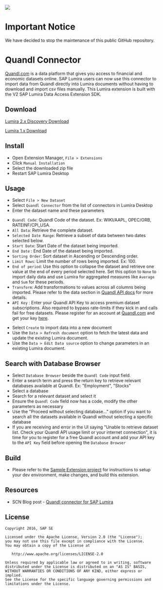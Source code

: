![](https://img.shields.io/badge/STATUS-NOT%20CURRENTLY%20MAINTAINED-red.svg?longCache=true&style=flat)

# Important Notice
We have decided to stop the maintenance of this public GitHub repository.

Quandl Connector
==========================================================
[Quandl.com](https://www.quandl.com) is a data platform that gives you access to financial and economic datasets online. SAP Lumira users can now use this connector to import data from Quandl directly into Lumira documents without having to download and import csv files manually. This Lumira extension is built with the V2 SAP Lumira Data Access Extension SDK.

Download
-----------------
[Lumira 2.x Discovery Download](https://github.com/SAP/lumira-extension-da-quandl-connector/blob/master/install-extension-Lumira2.xDiscovery/com.sap.bi.da.extension.quandlextension_1.30.0.201707071423.zip?raw=true)


[Lumira 1.x Download](https://github.com/SAP/lumira-extension-da-quandl-connector/blob/master/install-extension-Lumira1.x/com.sap.bi.da.extension.quandlextension_1.30.0.201701091640.zip?raw=true)

Install
-----------------
* Open Extension Manager, `File > Extensions`
* Click `Manual Installation`
* Select the downloaded zip file
* Restart SAP Lumira Desktop

Usage
----------
* Select `File > New Dataset`
* Select `Quandl Connector` from the list of connectors in Lumira Desktop
* Enter the dataset name and these parameters
 + `Quandl Code`: Quandl Code of the dataset. Ex: WIKI/AAPL, OPEC/ORB, RATEINF/CPI_USA.
 + `All Data`: Retrieve the complete dataset. 
 + `Selected Date Range`: Retrieve a subset of data between two dates selected below. 
 + `Start Date`: Start Date of the dataset being imported.
 + `End Date` : End Date of the dataset being imported.
 + `Sorting Order`: Sort dataset in Ascending or Descending order.
 + `Limit Rows`: Limit the number of rows being imported. Ex: 100.
 + `End of period`: Use this option to collapse the dataset and retrieve one value at the end of every period selected here. Set this option to `None` to import daily data and use Lumira for aggregated measures like `Average` and `Sum` for these periods.
 + `Transform`: Add transformations to values across all columns being imported. Please refer to the data section in [Quandl API docs](https://www.quandl.com/docs/api?csv#data) for more details.
 + `API Key` : Enter your Quandl API Key to access premium dataset subscriptions. Also required to bypass rate-limits if they kick in and calls fail for free datasets. Please register for an account at [Quandl.com](https://www.quandl.com/users/sign_up) and get your key [here](https://www.quandl.com/account/api).
* Select `Create` to import data into a new document
* Use the `Data > Refresh document` option to fetch the latest data and update the existing Lumira document.
* Use the `Data > Edit Data source` option to change parameters in an existing Lumira document.

Search with Database Browser
------------------------------
* Select `Database Browser` beside the `Quandl Code` input field.
* Enter a search term and press the return key to retrieve relevant databases available at Quandl. Ex: "Employment", "Stocks"
* Select a database
* Search for a relevant dataset and select it
* Ensure the `Quandl Code` field now has a code, modify the other parameters as necessary
* Use the "Proceed without selecting database..." option if you want to search all the datasets available in Quandl without selecting a specific database
* If you are receiving and error in the UI saying "Unable to retrieve dataset list. Check your Quandl API usage limit or your internet connection", it is time for you to register for a free Quandl account and add your API key to the `API Key` field before opening the `Database Browser`

Build
-----------------
* Please refer to the [Sample Extension project](https://github.com/SAP/lumira-extension-da-sample) for instructions to setup your dev environment, make changes, and build this extension.

Resources
-----------
* SCN Blog post - [Quandl connector for SAP Lumira](http://scn.sap.com/community/lumira/blog/2016/01/05/quandl-connector-for-sap-lumira)

License
---------

    Copyright 2016, SAP SE

    Licensed under the Apache License, Version 2.0 (the "License");
    you may not use this file except in compliance with the License.
    You may obtain a copy of the License at

       http://www.apache.org/licenses/LICENSE-2.0

    Unless required by applicable law or agreed to in writing, software
    distributed under the License is distributed on an "AS IS" BASIS,
    WITHOUT WARRANTIES OR CONDITIONS OF ANY KIND, either express or implied.
    See the License for the specific language governing permissions and
    limitations under the License.

 [1]: https://github.com/SAP/lumira-extension-da-quandl-connector
